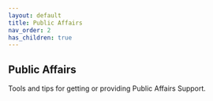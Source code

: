 ```yaml
---
layout: default
title: Public Affairs
nav_order: 2
has_children: true
---
```

## Public Affairs

Tools and tips for getting or providing Public Affairs Support.
